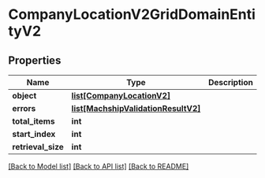 # CompanyLocationV2GridDomainEntityV2

## Properties
Name | Type | Description | Notes
------------ | ------------- | ------------- | -------------
**object** | [**list[CompanyLocationV2]**](CompanyLocationV2.md) |  | [optional] 
**errors** | [**list[MachshipValidationResultV2]**](MachshipValidationResultV2.md) |  | [optional] 
**total_items** | **int** |  | [optional] 
**start_index** | **int** |  | [optional] 
**retrieval_size** | **int** |  | [optional] 

[[Back to Model list]](../README.md#documentation-for-models) [[Back to API list]](../README.md#documentation-for-api-endpoints) [[Back to README]](../README.md)

